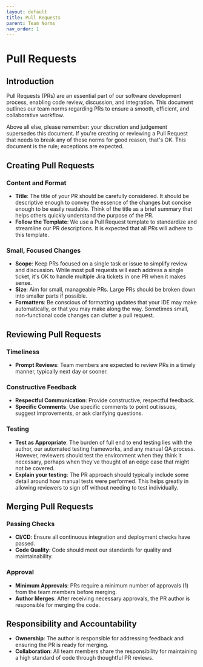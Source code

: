 ```yaml
---
layout: default
title: Pull Requests
parent: Team Norms
nav_order: 1
---
```


# Pull Requests

## Introduction

Pull Requests (PRs) are an essential part of our software development process, enabling code review, discussion, and integration. This document outlines our team norms regarding PRs to ensure a smooth, efficient, and collaborative workflow.

Above all else, please remember: your discretion and judgement supersedes this document.  If you're creating or reviewing a Pull Request that needs to break any of these norms for good reason, that's OK.  This document is the rule; exceptions are expected.

## Creating Pull Requests

### Content and Format

- **Title**: The title of your PR should be carefully considered. It should be descriptive enough to convey the essence of the changes but concise enough to be easily readable. Think of the title as a brief summary that helps others quickly understand the purpose of the PR.
- **Follow the Template**: We use a Pull Request template to standardize and streamline our PR descriptions. It is expected that all PRs will adhere to this template.

### Small, Focused Changes

- **Scope**: Keep PRs focused on a single task or issue to simplify review and discussion.  While most pull requests will each address a single ticket, it's OK to handle multiple Jira tickets in one PR when it makes sense.
- **Size**: Aim for small, manageable PRs. Large PRs should be broken down into smaller parts if possible.
- **Formatters**: Be conscious of formatting updates that your IDE may make automatically, or that you may make along the way.  Sometimes small, non-functional code changes can clutter a pull request.

## Reviewing Pull Requests

### Timeliness

- **Prompt Reviews**: Team members are expected to review PRs in a timely manner, typically next day or sooner.

### Constructive Feedback

- **Respectful Communication**: Provide constructive, respectful feedback.
- **Specific Comments**: Use specific comments to point out issues, suggest improvements, or ask clarifying questions.

### Testing

- **Test as Appropriate**: The burden of full end to end testing lies with the author, our automated testing frameworks, and any manual QA process. However, reviewers should test the environment when they think it necessary, perhaps when they've thought of an edge case that might not be covered.
- **Explain your testing**: The PR approach should typically include some detail around how manual tests were performed.  This helps greatly in allowing reviewers to sign off without needing to test individually.

## Merging Pull Requests

### Passing Checks

- **CI/CD**: Ensure all continuous integration and deployment checks have passed.
- **Code Quality**: Code should meet our standards for quality and maintainability.

### Approval

- **Minimum Approvals**: PRs require a minimum number of approvals (1) from the team members before merging.
- **Author Merges**: After receiving necessary approvals, the PR author is responsible for merging the code.

## Responsibility and Accountability

- **Ownership**: The author is responsible for addressing feedback and ensuring the PR is ready for merging.
- **Collaboration**: All team members share the responsibility for maintaining a high standard of code through thoughtful PR reviews.
